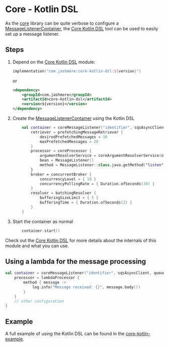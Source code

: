 # Core - Kotlin DSL

As the [core](../../../core) library can be quite verbose to configure
a [MessageListenerContainer](../../../api/src/main/java/com/jashmore/sqs/container/MessageListenerContainer.java),
the [Core Kotlin DSL](../../../extensions/core-kotlin-dsl) tool can be used to easily set up a message listener.

## Steps

1. Depend on the [Core Kotlin DSL](../../../extensions/core-kotlin-dsl) module:

    ```kotlin
    implementation("com.jashmore:core-kotlin-dsl:${version}")
    ```

   or

    ```xml
    <dependency>
        <groupId>com.jashmore</groupId>
        <artifactId>core-kotlin-dsl</artifactId>
        <version>${version}</version>
    </dependency>
    ```

1. Create the [MessageListenerContainer](../../../api/src/main/java/com/jashmore/sqs/container/MessageListenerContainer.java) using the Kotlin DSL

    ```kotlin
        val container = coreMessageListener("identifier", sqsAsyncClient, queueUrl) {
            retriever = prefetchingMessageRetriever {
                desiredPrefetchedMessages = 10
                maxPrefetchedMessages = 20
            }
            processor = coreProcessor {
                argumentResolverService = coreArgumentResolverService(objectMapper)
                bean = MessageListener()
                method = MessageListener::class.java.getMethod("listen", String::class.java)
            }
            broker = concurrentBroker {
                concurrencyLevel = { 10 }
                concurrencyPollingRate = { Duration.ofSeconds(30) }
            }
            resolver = batchingResolver {
                bufferingSizeLimit = { 5 }
                bufferingTime = { Duration.ofSeconds(2) }
            }
        }
    ```

1. Start the container as normal

    ```kotlin
        container.start()
    ```

Check out the [Core Kotlin DSL](../../../extensions/core-kotlin-dsl) for more details about the internals of this module and what you can use.

## Using a lambda for the message processing

```kotlin
val container = coreMessageListener("identifier", sqsAsyncClient, queueUrl) {
    processor = lambdaProcessor {
        method { message -> 
            log.info("Message received: {}", message.body())
        }
    }
    // other configuration
}
```

## Example

A full example of using the Kotlin DSL can be found in the [core-kotlin-example](../../../examples/core-kotlin-example/README.md).
